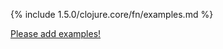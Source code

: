 {% include 1.5.0/clojure.core/fn/examples.md %}

[Please add examples!](https://github.com/arrdem/grimoire/edit/master/_includes/1.6.0/clojure.core/fn/examples.md)
